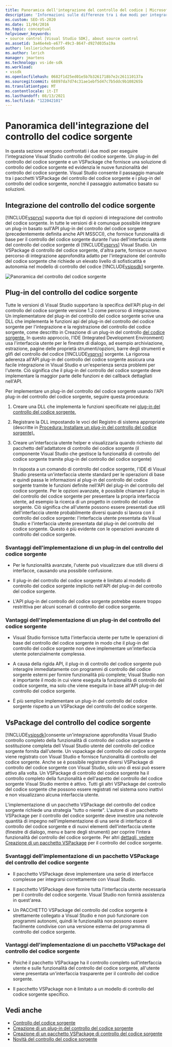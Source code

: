 ```yaml
---
title: Panoramica dell'integrazione del controllo del codice | Microsoft Docs
description: 'Informazioni sulle differenze tra i due modi per integrare il controllo del codice sorgente in Visual Studio: un plug-in di controllo del codice sorgente e un VSPackage.'
ms.custom: SEO-VS-2020
ms.date: 11/04/2016
ms.topic: conceptual
helpviewer_keywords:
- source control [Visual Studio SDK], about source control
ms.assetid: 3a46e4eb-e677-49c3-8647-d927d035a19a
author: leslierichardson95
ms.author: lerich
manager: jmartens
ms.technology: vs-ide-sdk
ms.workload:
- vssdk
ms.openlocfilehash: 0682f1d25ed01e5b7b3261718b7e2c261110137a
ms.sourcegitcommit: 68897da7d74c31ae1ebf5d47c7b5ddc9b108265b
ms.translationtype: MT
ms.contentlocale: it-IT
ms.lasthandoff: 08/13/2021
ms.locfileid: "122042101"
---
```

# <a name="source-control-integration-overview"></a>Panoramica dell'integrazione del controllo del codice sorgente
In questa sezione vengono confrontati i due modi per eseguire l'integrazione Visual Studio controllo del codice sorgente. Un plug-in del controllo del codice sorgente e un VSPackage che fornisce una soluzione di controllo del codice sorgente ed evidenzia le nuove funzionalità del controllo del codice sorgente. Visual Studio consente il passaggio manuale tra i pacchetti VSPackage del controllo del codice sorgente e i plug-in del controllo del codice sorgente, nonché il passaggio automatico basato su soluzioni.

## <a name="source-control-integration"></a>Integrazione del controllo del codice sorgente
 [!INCLUDE[vsprvs](../../code-quality/includes/vsprvs_md.md)] supporta due tipi di opzioni di integrazione del controllo del codice sorgente. In tutte le versioni di è comunque possibile integrare un plug-in basato sull'API plug-in del controllo del codice sorgente (precedentemente definita anche API MSSCCI), che fornisce funzionalità di base per il controllo del codice sorgente durante l'uso dell'interfaccia utente del controllo del codice sorgente di [!INCLUDE[vsprvs](../../code-quality/includes/vsprvs_md.md)] Visual Studio. Un VSPackage di controllo del codice sorgente, d'altra parte, fornisce un nuovo percorso di integrazione approfondita adatto per l'integrazione del controllo del codice sorgente che richiede un elevato livello di sofisticatità e autonomia nel modello di controllo del codice [!INCLUDE[vsipsdk](../../extensibility/includes/vsipsdk_md.md)] sorgente.

 ![Panoramica del controllo del codice sorgente](../../extensibility/internals/media/sourcectnrloverview.gif "SourceCtnrlOverview")

## <a name="source-control-plug-in"></a>Plug-in del controllo del codice sorgente
 Tutte le versioni di Visual Studio supportano la specifica dell'API plug-in del controllo del codice sorgente versione 1.2 come percorso di integrazione. Un implementatore del plug-in del controllo del codice sorgente scrive una DLL che implementa le funzioni api del plug-in del controllo del codice sorgente per l'integrazione e la registrazione del controllo del codice sorgente, come descritto in Creazione di un plug-in del controllo [del codice sorgente.](../../extensibility/internals/creating-a-source-control-plug-in.md) In questo approccio, l'IDE (Integrated Development Environment) usa l'interfaccia utente per le finestre di dialogo, ad esempio archiviazione, estrazione, pagine delle proprietà strumenti/opzioni, barre degli strumenti e glifi del controllo del codice [!INCLUDE[vsprvs](../../code-quality/includes/vsprvs_md.md)] sorgente. La rigorosa aderenza all'API plug-in del controllo del codice sorgente assicura una facile integrazione in Visual Studio e un'esperienza senza problemi per l'utente. Ciò significa che il plug-in del controllo del codice sorgente deve implementare la maggior parte delle funzioni e dei callback dettagliati nell'API.

 Per implementare un plug-in del controllo del codice sorgente usando l'API plug-in del controllo del codice sorgente, seguire questa procedura:

1. Creare una DLL che implementa le funzioni specificate nei [plug-in del controllo del codice sorgente.](../../extensibility/source-control-plug-ins.md)

2. Registrare la DLL impostando le voci del Registro di sistema appropriate (descritte in [Procedura: Installare un plug-in del controllo del codice sorgente).](../../extensibility/internals/how-to-install-a-source-control-plug-in.md)

3. Creare un'interfaccia utente helper e visualizzarla quando richiesto dal pacchetto dell'adattatore di controllo del codice sorgente (il componente Visual Studio che gestisce la funzionalità di controllo del codice sorgente tramite plug-in del controllo del codice sorgente)

   In risposta a un comando di controllo del codice sorgente, l'IDE di Visual Studio presenta un'interfaccia utente standard per le operazioni di base e quindi passa le informazioni al plug-in del controllo del codice sorgente tramite le funzioni definite nell'API del plug-in del controllo del codice sorgente. Per le opzioni avanzate, è possibile chiamare il plug-in del controllo del codice sorgente per presentare la propria interfaccia utente, ad esempio la ricerca di un progetto in controllo del codice sorgente. Ciò significa che all'utente possono essere presentati due stili dell'interfaccia utente probabilmente diversi quando si lavora con il controllo del codice sorgente: l'interfaccia utente presentata da Visual Studio e l'interfaccia utente presentata dal plug-in del controllo del codice sorgente. Questo è più evidente con le operazioni avanzate di controllo del codice sorgente.

### <a name="drawbacks-to-implementing-a-source-control-plug-in"></a>Svantaggi dell'implementazione di un plug-in del controllo del codice sorgente

- Per le funzionalità avanzate, l'utente può visualizzare due stili diversi di interfacce, causando una possibile confusione.

- Il plug-in del controllo del codice sorgente è limitato al modello di controllo del codice sorgente implicito nell'API del plug-in del controllo del codice sorgente.

- L'API plug-in del controllo del codice sorgente potrebbe essere troppo restrittiva per alcuni scenari di controllo del codice sorgente.

### <a name="advantages-to-implementing-a-source-control-plug-in"></a>Vantaggi dell'implementazione di un plug-in del controllo del codice sorgente

- Visual Studio fornisce tutta l'interfaccia utente per tutte le operazioni di base del controllo del codice sorgente in modo che il plug-in del controllo del codice sorgente non deve implementare un'interfaccia utente potenzialmente complessa.

- A causa della rigida API, il plug-in di controllo del codice sorgente può interagire immediatamente con programmi di controllo del codice sorgente esterni per fornire funzionalità più complete; Visual Studio non è importante il modo in cui viene eseguita la funzionalità di controllo del codice sorgente, ma solo che viene eseguita in base all'API plug-in del controllo del codice sorgente.

- È più semplice implementare un plug-in del controllo del codice sorgente rispetto a un VSPackage del controllo del codice sorgente.

## <a name="source-control-vspackage"></a>VsPackage del controllo del codice sorgente
 [!INCLUDE[vsipsdk](../../extensibility/includes/vsipsdk_md.md)]consente un'integrazione approfondita Visual Studio controllo completo della funzionalità di controllo del codice sorgente e sostituzione completa dell Visual Studio utente del controllo del codice sorgente fornita dall'utente. Un vspackage del controllo del codice sorgente viene registrato con Visual Studio e fornisce funzionalità di controllo del codice sorgente. Anche se è possibile registrare diversi VSPackage di controllo del codice sorgente con Visual Studio, solo uno di essi può essere attivo alla volta. Un VSPackage di controllo del codice sorgente ha il controllo completo della funzionalità e dell'aspetto del controllo del codice sorgente Visual Studio mentre è attivo. Tutti gli altri VSPackage del controllo del codice sorgente che possono essere registrati nel sistema sono inattivi e non visualizzano alcuna interfaccia utente.

 L'implementazione di un pacchetto VSPackage del controllo del codice sorgente richiede una strategia "tutto o niente". L'autore di un pacchetto VSPackage per il controllo del codice sorgente deve investire una notevole quantità di impegno nell'implementazione di una serie di interfacce di controllo del codice sorgente e di nuovi elementi dell'interfaccia utente (finestre di dialogo, menu e barre degli strumenti) per coprire l'intera funzionalità del controllo del codice sorgente. Per altri [dettagli, vedere Creazione di un pacchetto VSPackage](../../extensibility/internals/creating-a-source-control-vspackage.md) per il controllo del codice sorgente.

### <a name="drawbacks-to-implementing-a-source-control-vspackage"></a>Svantaggi dell'implementazione di un pacchetto VSPackage del controllo del codice sorgente

- Il pacchetto VSPackage deve implementare una serie di interfacce complesse per integrarsi correttamente con Visual Studio.

- Il pacchetto VSPackage deve fornire tutta l'interfaccia utente necessaria per il controllo del codice sorgente. Visual Studio non fornirà assistenza in quest'area.

- Un PACCHETTO VSPackage del controllo del codice sorgente è strettamente collegato a Visual Studio e non può funzionare con programmi autonomi, quindi le funzionalità non possono essere facilmente condivise con una versione esterna del programma di controllo del codice sorgente.

### <a name="advantages-to-implementing-a-source-control-vspackage"></a>Vantaggi dell'implementazione di un pacchetto VSPackage del controllo del codice sorgente

- Poiché il pacchetto VSPackage ha il controllo completo sull'interfaccia utente e sulle funzionalità del controllo del codice sorgente, all'utente viene presentata un'interfaccia trasparente per il controllo del codice sorgente.

- Il pacchetto VSPackage non è limitato a un modello di controllo del codice sorgente specifico.

## <a name="see-also"></a>Vedi anche
- [Controllo del codice sorgente](../../extensibility/internals/source-control.md)
- [Creazione di un plug-in del controllo del codice sorgente](../../extensibility/internals/creating-a-source-control-plug-in.md)
- [Creazione di un pacchetto VSPackage di controllo del codice sorgente](../../extensibility/internals/creating-a-source-control-vspackage.md)
- [Novità del controllo del codice sorgente](../../extensibility/internals/what-s-new-in-source-control.md)
